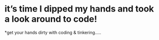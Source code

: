 # it’s time I dipped my hands and took a look around to code!
 *get your hands dirty with coding & tinkering.....
